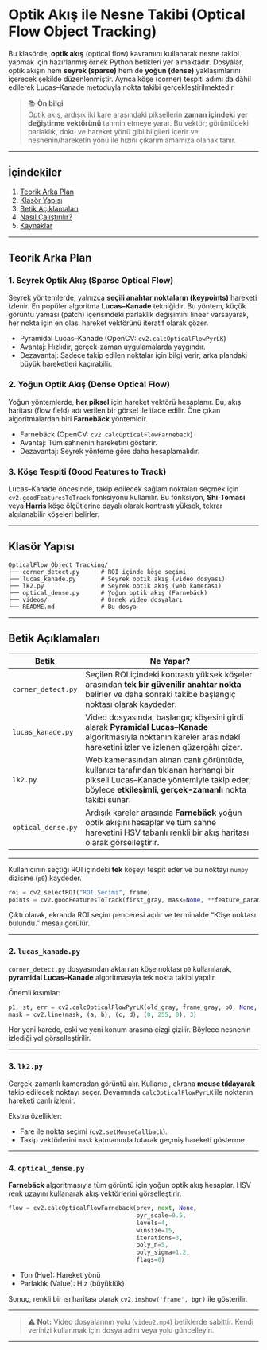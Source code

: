 # Optik Akış ile Nesne Takibi (Optical Flow Object Tracking)

Bu klasörde, **optik akış** (optical flow) kavramını kullanarak nesne takibi yapmak için hazırlanmış örnek Python betikleri yer almaktadır. Dosyalar, optik akışın hem **seyrek (sparse)** hem de **yoğun (dense)** yaklaşımlarını içerecek şekilde düzenlenmiştir. Ayrıca köşe (corner) tespiti adımı da dâhil edilerek Lucas–Kanade metoduyla nokta takibi gerçekleştirilmektedir.

> 📚 **Ön bilgi**  
> Optik akış, ardışık iki kare arasındaki piksellerin **zaman içindeki yer değiştirme vektörünü** tahmin etmeye yarar. Bu vektör; görüntüdeki parlaklık, doku ve hareket yönü gibi bilgileri içerir ve nesnenin/hareketin yönü ile hızını çıkarımlamamıza olanak tanır.

---

## İçindekiler

1. [Teorik Arka Plan](#teorik-arka-plan)
2. [Klasör Yapısı](#klasör-yapısı)
3. [Betik Açıklamaları](#betik-açıklamaları)
4. [Nasıl Çalıştırılır?](#nasıl-çalıştırılır)
5. [Kaynaklar](#kaynaklar)

---

## Teorik Arka Plan

### 1. Seyrek Optik Akış (Sparse Optical Flow)

Seyrek yöntemlerde, yalnızca **seçili anahtar noktaların (keypoints)** hareketi izlenir. En popüler algoritma **Lucas–Kanade** tekniğidir. Bu yöntem, küçük görüntü yaması (patch) içerisindeki parlaklık değişimini lineer varsayarak, her nokta için en olası hareket vektörünü iteratif olarak çözer.

- Pyramidal Lucas–Kanade (OpenCV: `cv2.calcOpticalFlowPyrLK`)
- Avantaj: Hızlıdır, gerçek-zaman uygulamalarda yaygındır.
- Dezavantaj: Sadece takip edilen noktalar için bilgi verir; arka plandaki büyük hareketleri kaçırabilir.

### 2. Yoğun Optik Akış (Dense Optical Flow)

Yoğun yöntemlerde, **her piksel** için hareket vektörü hesaplanır. Bu, akış haritası (flow field) adı verilen bir görsel ile ifade edilir. Öne çıkan algoritmalardan biri **Farnebäck** yöntemidir.

- Farnebäck (OpenCV: `cv2.calcOpticalFlowFarneback`)
- Avantaj: Tüm sahnenin hareketini gösterir.
- Dezavantaj: Seyrek yönteme göre daha hesaplamalıdır.

### 3. Köşe Tespiti (Good Features to Track)

Lucas–Kanade öncesinde, takip edilecek sağlam noktaları seçmek için `cv2.goodFeaturesToTrack` fonksiyonu kullanılır. Bu fonksiyon, **Shi-Tomasi** veya **Harris** köşe ölçütlerine dayalı olarak kontrastı yüksek, tekrar algılanabilir köşeleri belirler.

---

## Klasör Yapısı

```text
OpticalFlow Object Tracking/
├── corner_detect.py      # ROI içinde köşe seçimi
├── lucas_kanade.py       # Seyrek optik akış (video dosyası)
├── lk2.py                # Seyrek optik akış (web kamerası)
├── optical_dense.py      # Yoğun optik akış (Farnebäck)
├── videos/               # Örnek video dosyaları
└── README.md             # Bu dosya
```

---

## Betik Açıklamaları

| Betik | Ne Yapar? |
|-------|-----------|
| `corner_detect.py` | Seçilen ROI içindeki kontrastı yüksek köşeler arasından **tek bir güvenilir anahtar nokta** belirler ve daha sonraki takibe başlangıç noktası olarak kaydeder. |
| `lucas_kanade.py` | Video dosyasında, başlangıç köşesini girdi alarak **Pyramidal Lucas–Kanade** algoritmasıyla noktanın kareler arasındaki hareketini izler ve izlenen güzergâhı çizer. |
| `lk2.py` | Web kamerasından alınan canlı görüntüde, kullanıcı tarafından tıklanan herhangi bir pikseli Lucas–Kanade yöntemiyle takip eder; böylece **etkileşimli, gerçek-zamanlı** nokta takibi sunar. |
| `optical_dense.py` | Ardışık kareler arasında **Farnebäck** yoğun optik akışını hesaplar ve tüm sahne hareketini HSV tabanlı renkli bir akış haritası olarak görselleştirir. |

---

<!-- detaylar kaldırıldı -->

Kullanıcının seçtiği ROI içindeki **tek** köşeyi tespit eder ve bu noktayı `numpy` dizisine (`p0`) kaydeder.

```python
roi = cv2.selectROI("ROI Secimi", frame)
points = cv2.goodFeaturesToTrack(first_gray, mask=None, **feature_params)
```

Çıktı olarak, ekranda ROI seçim penceresi açılır ve terminalde “Köşe noktası bulundu.” mesajı görülür.

---

### 2. `lucas_kanade.py`

`corner_detect.py` dosyasından aktarılan köşe noktası `p0` kullanılarak, **pyramidal Lucas–Kanade** algoritmasıyla tek nokta takibi yapılır.

Önemli kısımlar:

```python
p1, st, err = cv2.calcOpticalFlowPyrLK(old_gray, frame_gray, p0, None, **lk_params)
mask = cv2.line(mask, (a, b), (c, d), (0, 255, 0), 3)
```

Her yeni karede, eski ve yeni konum arasına çizgi çizilir. Böylece nesnenin izlediği yol görselleştirilir.

---

### 3. `lk2.py`

Gerçek-zamanlı kameradan görüntü alır. Kullanıcı, ekrana **mouse tıklayarak** takip edilecek noktayı seçer. Devamında `calcOpticalFlowPyrLK` ile noktanın hareketi canlı izlenir.

Ekstra özellikler:

- Fare ile nokta seçimi (`cv2.setMouseCallback`).
- Takip vektörlerini `mask` katmanında tutarak geçmiş hareketi gösterme.

---

### 4. `optical_dense.py`

**Farnebäck** algoritmasıyla tüm görüntü için yoğun optik akış hesaplar. HSV renk uzayını kullanarak akış vektörlerini görselleştirir.

```python
flow = cv2.calcOpticalFlowFarneback(prev, next, None,
                                    pyr_scale=0.5,
                                    levels=4,
                                    winsize=15,
                                    iterations=3,
                                    poly_n=5,
                                    poly_sigma=1.2,
                                    flags=0)
```

- Ton (Hue): Hareket yönü  
- Parlaklık (Value): Hız (büyüklük)

Sonuç, renkli bir ısı haritası olarak `cv2.imshow('frame', bgr)` ile gösterilir.

---


> ⚠️ **Not:** Video dosyalarının yolu (`video2.mp4`) betiklerde sabittir. Kendi verinizi kullanmak için dosya adını veya yolu güncelleyin.

---

